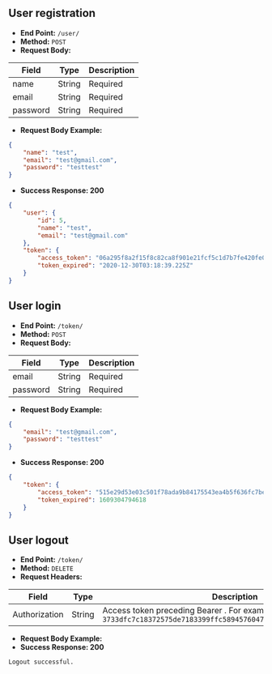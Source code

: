 ## User registration
* **End Point:** `/user/`
* **Method:** `POST`
* **Request Body:**

Field | Type | Description
---------|----------|---------
name | String | Required
email | String | Required 
password | String | Required

* **Request Body Example:**
```JSON
{
    "name": "test",
    "email": "test@gmail.com",
    "password": "testtest"
}
```
* **Success Response: 200**
```JSON
{
    "user": {
        "id": 5,
        "name": "test",
        "email": "test@gmail.com"
    },
    "token": {
        "access_token": "06a295f8a2f15f8c82ca8f901e21fcf5c1d7b7fe420fe058273911e4e234af8e",
        "token_expired": "2020-12-30T03:18:39.225Z"
    }
}
```


## User login
* **End Point:** `/token/`
* **Method:** `POST`
* **Request Body:**

Field | Type | Description
---------|----------|---------
email | String | Required 
password | String | Required

* **Request Body Example:**
```JSON
{
    "email": "test@gmail.com",
    "password": "testtest"
}
```
* **Success Response: 200**
```JSON
{
    "token": {
        "access_token": "515e29d53e03c501f78ada9b84175543ea4b5f636fc7be1ec8e0f5eabf512cb0",
        "token_expired": 1609304794618
    }
}
```

## User logout
* **End Point:** `/token/`
* **Method:** `DELETE`
* **Request Headers:**

Field | Type | Description
---------|----------|---------
Authorization | String | Access token preceding Bearer . For example: `Bearer 3733dfc7c18372575de7183399ffc5894576047f992f3594bedf614229a43994`


* **Request Body Example:**
* **Success Response: 200**
```
Logout successful.
```